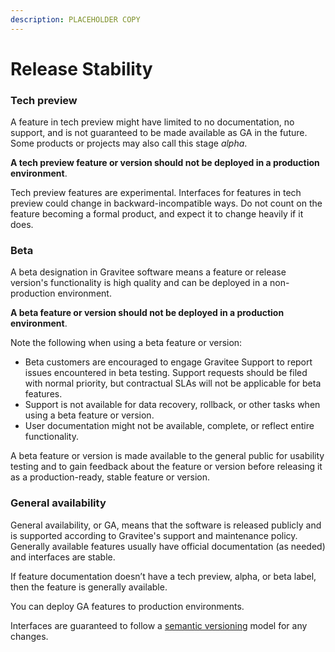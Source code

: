 ```yaml
---
description: PLACEHOLDER COPY
---
```


# Release Stability

### Tech preview <a href="#tech-preview" id="tech-preview"></a>

A feature in tech preview might have limited to no documentation, no support, and is not guaranteed to be made available as GA in the future. Some products or projects may also call this stage _alpha_.

**A tech preview feature or version should not be deployed in a production environment**.

Tech preview features are experimental. Interfaces for features in tech preview could change in backward-incompatible ways. Do not count on the feature becoming a formal product, and expect it to change heavily if it does.

### Beta <a href="#beta" id="beta"></a>

A beta designation in Gravitee software means a feature or release version's functionality is high quality and can be deployed in a non-production environment.

**A beta feature or version should not be deployed in a production environment**.

Note the following when using a beta feature or version:

* Beta customers are encouraged to engage Gravitee Support to report issues encountered in beta testing. Support requests should be filed with normal priority, but contractual SLAs will not be applicable for beta features.
* Support is not available for data recovery, rollback, or other tasks when using a beta feature or version.
* User documentation might not be available, complete, or reflect entire functionality.

A beta feature or version is made available to the general public for usability testing and to gain feedback about the feature or version before releasing it as a production-ready, stable feature or version.

### General availability <a href="#general-availability" id="general-availability"></a>

General availability, or GA, means that the software is released publicly and is supported according to Gravitee's support and maintenance policy. Generally available features usually have official documentation (as needed) and interfaces are stable.

If feature documentation doesn’t have a tech preview, alpha, or beta label, then the feature is generally available.

You can deploy GA features to production environments.

Interfaces are guaranteed to follow a [semantic versioning](https://semver.org/) model for any changes.
